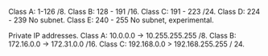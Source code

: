 Class A: 1-126  /8.
Class B: 128 - 191 /16.
Class C: 191 - 223 /24.
Class D: 224 - 239 No subnet.
Class E: 240 - 255 No subnet, experimental.

Private IP addresses.
Class A: 10.0.0.0 -> 10.255.255.255 /8.
Class B: 172.16.0.0 -> 172.31.0.0 /16.
Class C: 192.168.0.0 > 192.168.255.255 / 24.


